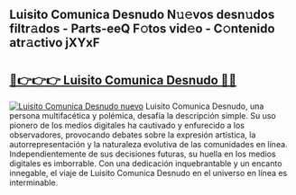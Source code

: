 ## Luisito Comunica Desnudo N𝚞𝚎vos desn𝚞dos filtr𝚊dos - Parts-eeQ F𝚘tos vid𝚎o - C𝚘ntenido atr𝚊ctivo jXYxF

# <h2><a href="http://mbcmq7.tromn.icu/?c=Luisito+Comunica+Desnudo">🔗👉👉👉 Luisito Comunica Desnudo 🔗🔗</a></h2>

[![Luisito Comunica Desnudo nuevo](https://i.imgur.com/pEAQMta.gif)](http://mbcmq7.tromn.icu/?c=Luisito+Comunica+Desnudo)
Luisito Comunica Desnudo, una persona multifacética y polémica, desafía la descripción simple. Su uso pionero de los medios digitales ha cautivado y enfurecido a los observadores, provocando debates sobre la expresión artística, la autorrepresentación y la naturaleza evolutiva de las comunidades en línea. Independientemente de sus decisiones futuras, su huella en los medios digitales es imborrable. Con una dedicación inquebrantable y un encanto innegable, el viaje de Luisito Comunica Desnudo en el universo en línea es interminable.
